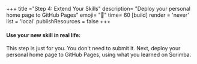+++
title ="Step 4: Extend Your Skills"
description= "Deploy your personal home page to GitHub Pages"
emoji= "🤖"
time= 60
[build]
  render = 'never'
  list = 'local'
  publishResources = false 
+++

#### Use your new skill in real life:

This step is just for you. You don't need to submit it. Next, deploy your personal home page to GitHub Pages, using what you learned on Scrimba.
